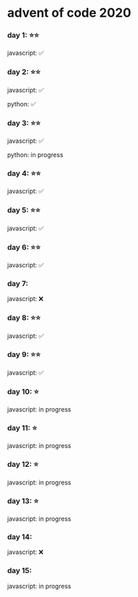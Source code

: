 # advent of code 2020

### day 1: :star::star:

javascript: :white_check_mark:

### day 2: :star::star:

javascript: :white_check_mark:

python: :white_check_mark:

### day 3: :star::star:

javascript: :white_check_mark:

python: in progress

### day 4: :star::star:

javascript: :white_check_mark:

### day 5: :star::star:

javascript: :white_check_mark:

### day 6: :star::star:

javascript: :white_check_mark:

### day 7:

javascript: :x:

### day 8: :star::star:

javascript: :white_check_mark:

### day 9: :star::star:

javascript: :white_check_mark:

### day 10: :star:

javascript: in progress

### day 11: :star:

javascript: in progress

### day 12: :star:

javascript: in progress

### day 13: :star:

javascript: in progress

### day 14:

javascript: :x:

### day 15:

javascript: in progress
